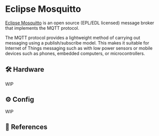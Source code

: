 # Eclipse Mosquitto

[Eclipse Mosquitto][1] is an open source (EPL/EDL licensed) message broker that implements the MQTT protocol. 

The MQTT protocol provides a lightweight method of carrying out messaging using a publish/subscribe model. This makes it suitable for Internet of Things messaging such as with low power sensors or mobile devices such as phones, embedded computers, or microcontrollers.

## :hammer_and_wrench: Hardware

WIP

## :gear: Config

WIP

## :link: References

[1]: <https://mosquitto.org/>
